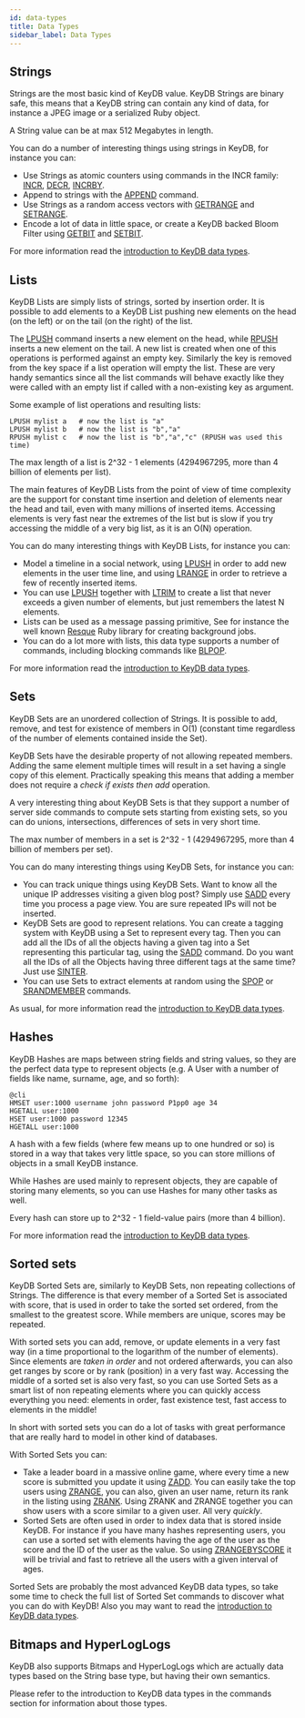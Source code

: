 ```yaml
---
id: data-types
title: Data Types
sidebar_label: Data Types
---
```


Strings
---

Strings are the most basic kind of KeyDB value. KeyDB Strings are binary safe, this means that a KeyDB string can contain any kind of data, for instance a
JPEG image or a serialized Ruby object.

A String value can be at max 512 Megabytes in length.

You can do a number of interesting things using strings in KeyDB, for instance you can:

* Use Strings as atomic counters using commands in the INCR family: [INCR](https://docs.keydb.dev/docs/commands#incr), [DECR](https://docs.keydb.dev/docs/commands#decr), [INCRBY](https://docs.keydb.dev/docs/commands#incrby).
* Append to strings with the [APPEND](https://docs.keydb.dev/docs/commands#append) command.
* Use Strings as a random access vectors with [GETRANGE](https://docs.keydb.dev/docs/commands#getrange) and [SETRANGE](https://docs.keydb.dev/docs/commands#setrange).
* Encode a lot of data in little space, or create a KeyDB backed Bloom Filter using [GETBIT](https://docs.keydb.dev/docs/commands#getbit) and [SETBIT](https://docs.keydb.dev/docs/commands#setbit).

For more information read the [introduction to KeyDB data types](https://docs.keydb.dev/docs/data-types-intro).


Lists
---

KeyDB Lists are simply lists of strings, sorted by insertion order.
It is possible to add elements to a KeyDB List pushing new elements on the head  (on the left) or on the tail (on the right) of the list.

The [LPUSH](https://docs.keydb.dev/docs/commands#lpush) command inserts a new element on the head, while
[RPUSH](https://docs.keydb.dev/docs/commands#rpush) inserts a new element on the tail. A new list is created
when one of this operations is performed against an empty key.
Similarly the key is removed from the key space if a list operation will
empty the list. These are very handy semantics since all the list commands will
behave exactly like they were called with an empty list if called with a
non-existing key as argument.

Some example of list operations and resulting lists:

    LPUSH mylist a   # now the list is "a"
    LPUSH mylist b   # now the list is "b","a"
    RPUSH mylist c   # now the list is "b","a","c" (RPUSH was used this time)

The max length of a list is 2^32 - 1 elements (4294967295, more than 4 billion of elements per list).

The main features of KeyDB Lists from the point of view of time complexity are
the support for constant time insertion and deletion of elements near the
head and tail, even with many millions of inserted items.
Accessing elements is very fast near the extremes of the list but
is slow if you try accessing the middle of a very big list, as it is
an O(N) operation.

You can do many interesting things with KeyDB Lists, for instance you can:

* Model a timeline in a social network, using [LPUSH](https://docs.keydb.dev/docs/commands#lpush) in order to add new elements in the user time line, and using [LRANGE](https://docs.keydb.dev/docs/commands#lrange) in order to retrieve a few of recently inserted items.
* You can use [LPUSH](https://docs.keydb.dev/docs/commands#lpush) together with [LTRIM](https://docs.keydb.dev/docs/commands#ltrim) to create a list that never exceeds a given number of elements, but just remembers the latest N elements.
* Lists can be used as a message passing primitive, See for instance the well known [Resque](https://github.com/defunkt/resque) Ruby library for creating background jobs.
* You can do a lot more with lists, this data type supports a number of commands, including blocking commands like [BLPOP](https://docs.keydb.dev/docs/commands#blpop).

For more information read the [introduction to KeyDB data types](https://docs.keydb.dev/docs/data-types-intro).


Sets
---

KeyDB Sets are an unordered collection of Strings. It is possible to add,
remove, and test for existence of members in O(1) (constant time regardless
of the number of elements contained inside the Set).

KeyDB Sets have the desirable property of not allowing repeated members. Adding the same element multiple times will result in a set having a single copy of this element. Practically speaking this means that adding a member does not require a *check if exists then add* operation.

A very interesting thing about KeyDB Sets is that they support a number of
server side commands to compute sets starting from existing sets, so you
can do unions, intersections, differences of sets in very short time.

The max number of members in a set is 2^32 - 1 (4294967295, more than 4 billion   of members per set).

You can do many interesting things using KeyDB Sets, for instance you can:

* You can track unique things using KeyDB Sets. Want to know all the unique IP addresses visiting a given blog post? Simply use [SADD](https://docs.keydb.dev/docs/commands#sadd) every time you process a page view. You are sure repeated IPs will not be inserted.
* KeyDB Sets are good to represent relations. You can create a tagging system with KeyDB using a Set to represent every tag. Then you can add all the IDs of all the objects having a given tag into a Set representing this particular tag, using the [SADD](https://docs.keydb.dev/docs/commands#sadd) command. Do you want all the IDs of all the Objects having three different tags at the same time? Just use [SINTER](https://docs.keydb.dev/docs/commands#sinter).
* You can use Sets to extract elements at random using the [SPOP](https://docs.keydb.dev/docs/commands#spop) or [SRANDMEMBER](https://docs.keydb.dev/docs/commands#srandmember) commands.


As usual, for more information read the [introduction to KeyDB data types](https://docs.keydb.dev/docs/data-types-intro).


Hashes
---

KeyDB Hashes are maps between string fields and string values, so they are the perfect data type to represent objects (e.g. A User with a number of fields like name, surname, age, and so forth):

    @cli
    HMSET user:1000 username john password P1pp0 age 34
    HGETALL user:1000
    HSET user:1000 password 12345
    HGETALL user:1000

A hash with a few fields (where few means up to one hundred or so) is stored in a way
that takes very little space, so you can store millions of objects in a small
KeyDB instance.

While Hashes are used mainly to represent objects, they are capable of storing many elements, so you can use Hashes for many other tasks as well.

Every hash can store up to 2^32 - 1 field-value pairs (more than 4 billion).

For more information read the [introduction to KeyDB data types](https://docs.keydb.dev/docs/data-types-intro).


Sorted sets
---

KeyDB Sorted Sets are, similarly to KeyDB Sets, non repeating collections of
Strings. The difference is that every member of a Sorted Set is associated
with score, that is used in order to take the sorted set ordered, from the
smallest to the greatest score.  While members are unique, scores may be
repeated.

With sorted sets you can add, remove, or update elements in a very fast way
(in a time proportional to the logarithm of the number of elements). Since
elements are *taken in order* and not ordered afterwards, you can also get
ranges by score or by rank (position) in a very fast way.
Accessing the middle of a sorted set is also very fast, so you can use
Sorted Sets as a smart list of non repeating elements where you can quickly access
everything you need: elements in order, fast existence test, fast access
to elements in the middle!

In short with sorted sets you can do a lot of tasks with great performance
that are really hard to model in other kind of databases.

With Sorted Sets you can:

* Take a leader board in a massive online game, where every time a new score
is submitted you update it using [ZADD](https://docs.keydb.dev/docs/commands#zadd). You can easily
take the top users using [ZRANGE](https://docs.keydb.dev/docs/commands#zrange), you can also, given an
user name, return its rank in the listing using [ZRANK](https://docs.keydb.dev/docs/commands#zrank).
Using ZRANK and ZRANGE together you can show users with a score similar to
a given user. All very *quickly*.
* Sorted Sets are often used in order to index data that is stored inside KeyDB.
For instance if you have many hashes representing users, you can use a sorted set with elements having the age of the user as the score and the ID of the user as the value. So using [ZRANGEBYSCORE](https://docs.keydb.dev/docs/commands#zrangebyscore) it will be trivial and fast to retrieve all the users with a given interval of ages.


Sorted Sets are probably the most advanced KeyDB data types, so take some time to check the full list of Sorted Set commands to discover what you can do with KeyDB! Also you may want to read the [introduction to KeyDB data types](https://docs.keydb.dev/docs/data-types-intro).

Bitmaps and HyperLogLogs
---

KeyDB also supports Bitmaps and HyperLogLogs which are actually data types
based on the String base type, but having their own semantics.

Please refer to the introduction to KeyDB data types in the commands section for information about those types.
